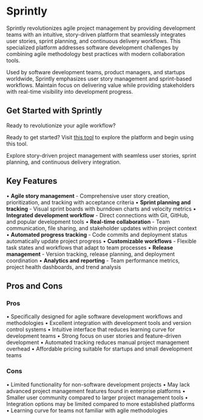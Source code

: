 # Sprintly

Sprintly revolutionizes agile project management by providing development teams with an intuitive, story-driven platform that seamlessly integrates user stories, sprint planning, and continuous delivery workflows. This specialized platform addresses software development challenges by combining agile methodology best practices with modern collaboration tools.

Used by software development teams, product managers, and startups worldwide, Sprintly emphasizes user story management and sprint-based workflows. Maintain focus on delivering value while providing stakeholders with real-time visibility into development progress.

## Get Started with Sprintly

Ready to revolutionize your agile workflow? 

Ready to get started? Visit [this tool](https://sprint.ly) to explore the platform and begin using this tool.

Explore story-driven project management with seamless user stories, sprint planning, and continuous delivery integration.

## Key Features

• **Agile story management** - Comprehensive user story creation, prioritization, and tracking with acceptance criteria
• **Sprint planning and tracking** - Visual sprint boards with burndown charts and velocity metrics
• **Integrated development workflow** - Direct connections with Git, GitHub, and popular development tools
• **Real-time collaboration** - Team communication, file sharing, and stakeholder updates within project context
• **Automated progress tracking** - Code commits and deployment status automatically update project progress
• **Customizable workflows** - Flexible task states and workflows that adapt to team processes
• **Release management** - Version tracking, release planning, and deployment coordination
• **Analytics and reporting** - Team performance metrics, project health dashboards, and trend analysis

## Pros and Cons

### Pros
• Specifically designed for agile software development workflows and methodologies
• Excellent integration with development tools and version control systems
• Intuitive interface that reduces learning curve for development teams
• Strong focus on user stories and feature-driven development
• Automated tracking reduces manual project management overhead
• Affordable pricing suitable for startups and small development teams

### Cons
• Limited functionality for non-software development projects
• May lack advanced project management features found in enterprise platforms
• Smaller user community compared to larger project management tools
• Integration options may be limited compared to more established platforms
• Learning curve for teams not familiar with agile methodologies